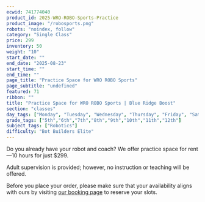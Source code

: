 ```yaml
---
ecwid: 741774040
product_id: 2025-WRO-ROBO-Sports-Practice
product_image: "/robosports.png"
robots: "noindex, follow"
category: "Single Class"
price: 299
inventory: 50
weight: "10"
start_date: ""
end_date: "2025-08-23"
start_time: ""
end_time: ""
page_title: "Practice Space for WRO ROBO Sports"
page_subtitle: "undefined"
featured: 71
ribbon: ""
title: "Practice Space for WRO ROBO Sports | Blue Ridge Boost"
section: "classes"
day_tags: ["Monday", "Tuesday", "Wednesday", "Thursday", "Friday", "Saturday", "Sunday"]
grade_tags: ["5th","6th","7th","8th","9th","10th","11th","12th"]
subject_tags: ["Robotics"]
difficulty: "Bot Builders Elite"
---
```

<p>Do you already have your robot and coach? We offer practice space for rent—10 hours for just $299.</p><p>Adult supervision is provided; however, no instruction or teaching will be offered.</p><p>Before you place your order, please make sure that your availability aligns with ours by visiting <a href="https://blueridgeboost-wro-robomission-senior.youcanbook.me" target="_blank">our booking page</a> to reserve your slots.</p>
